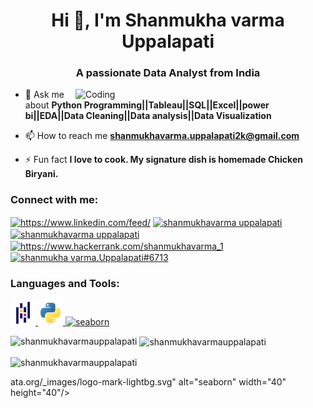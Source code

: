 <h1 align="center">Hi 👋, I'm Shanmukha varma Uppalapati</h1>
<h3 align="center">A passionate Data Analyst from India</h3>
<img align="right" alt="Coding" width="400" src="https://www.google.com/imgres?imgurl=https%3A%2F%2Fi.pinimg.com%2Foriginals%2F91%2F16%2F8b%2F91168b4873f6659b3e9fdfe4b89cd864.gif&tbnid=RmeRQHjj6gxEyM&vet=12ahUKEwibqbnB4vP9AhWY-HMBHYdxBbwQMygKegUIARCLAg..i&imgrefurl=https%3A%2F%2Fmorioh.com%2Fp%2F99c5d1c653e8&docid=lqrooxOuTugiTM&w=800&h=600&q=animated%20data%20analyst%20gif&ved=2ahUKEwibqbnB4vP9AhWY-HMBHYdxBbwQMygKegUIARCLAg">


- 💬 Ask me about **Python Programming||Tableau||SQL||Excel||power bi||EDA||Data Cleaning||Data analysis||Data Visualization**

- 📫 How to reach me **shanmukhavarma.uppalapati2k@gmail.com**

- ⚡ Fun fact **I love to cook. My signature dish is homemade Chicken Biryani.**

<h3 align="left">Connect with me:</h3>
<p align="left">
<a href="https://linkedin.com/in/https://www.linkedin.com/feed/" target="blank"><img align="center" src="https://raw.githubusercontent.com/rahuldkjain/github-profile-readme-generator/master/src/images/icons/Social/linked-in-alt.svg" alt="https://www.linkedin.com/feed/" height="30" width="40" /></a>
<a href="https://kaggle.com/shanmukhavarma uppalapati" target="blank"><img align="center" src="https://raw.githubusercontent.com/rahuldkjain/github-profile-readme-generator/master/src/images/icons/Social/kaggle.svg" alt="shanmukhavarma uppalapati" height="30" width="40" /></a>
<a href="https://medium.com/shanmukhavarma uppalapati" target="blank"><img align="center" src="https://raw.githubusercontent.com/rahuldkjain/github-profile-readme-generator/master/src/images/icons/Social/medium.svg" alt="shanmukhavarma uppalapati" height="30" width="40" /></a>
<a href="https://www.hackerrank.com/https://www.hackerrank.com/shanmukhavarma_1" target="blank"><img align="center" src="https://raw.githubusercontent.com/rahuldkjain/github-profile-readme-generator/master/src/images/icons/Social/hackerrank.svg" alt="https://www.hackerrank.com/shanmukhavarma_1" height="30" width="40" /></a>
<a href="https://discord.gg/shanmukha varma.Uppalapati#6713" target="blank"><img align="center" src="https://raw.githubusercontent.com/rahuldkjain/github-profile-readme-generator/master/src/images/icons/Social/discord.svg" alt="shanmukha varma.Uppalapati#6713" height="30" width="40" /></a>
</p>

<h3 align="left">Languages and Tools:</h3>
<p align="left"> <a href="https://pandas.pydata.org/" target="_blank" rel="noreferrer"> <img src="https://raw.githubusercontent.com/devicons/devicon/2ae2a900d2f041da66e950e4d48052658d850630/icons/pandas/pandas-original.svg" alt="pandas" width="40" height="40"/> </a> <a href="https://www.python.org" target="_blank" rel="noreferrer"> <img src="https://raw.githubusercontent.com/devicons/devicon/master/icons/python/python-original.svg" alt="python" width="40" height="40"/> </a> <a href="https://seaborn.pydata.org/" target="_blank" rel="noreferrer"> <img src="https://seaborn.pydata.org/_images/logo-mark-lightbg.svg" alt="seaborn" width="40" height="40"/> </a> </p>

<p><img align="left" src="https://github-readme-stats.vercel.app/api/top-langs?username=shanmukhavarmauppalapati&show_icons=true&locale=en&layout=compact" alt="shanmukhavarmauppalapati" /></p>

<p>&nbsp;<img align="center" src="https://github-readme-stats.vercel.app/api?username=shanmukhavarmauppalapati&show_icons=true&locale=en" alt="shanmukhavarmauppalapati" /></p>

<p><img align="center" src="https://github-readme-streak-stats.herokuapp.com/?user=shanmukhavarmauppalapati&" alt="shanmukhavarmauppalapati" /></p>ata.org/_images/logo-mark-lightbg.svg" alt="seaborn" width="40" height="40"/> </a> </p>

